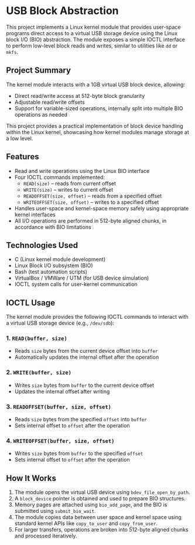 # USB Block Abstraction

This project implements a Linux kernel module that provides user-space programs direct access to a virtual USB storage device using the Linux block I/O (BIO) abstraction. The module exposes a simple IOCTL interface to perform low-level block reads and writes, similar to utilities like `dd` or `mkfs`.

## Project Summary

The kernel module interacts with a 1GB virtual USB block device, allowing:

- Direct read/write access at 512-byte block granularity
- Adjustable read/write offsets
- Support for variable-sized operations, internally split into multiple BIO operations as needed

This project provides a practical implementation of block device handling within the Linux kernel, showcasing how kernel modules manage storage at a low level.

## Features

- Read and write operations using the Linux BIO interface
- Four IOCTL commands implemented:
  - `READ(size)` – reads from current offset
  - `WRITE(size)` – writes to current offset
  - `READOFFSET(size, offset)` – reads from a specified offset
  - `WRITEOFFSET(size, offset)` – writes to a specified offset
- Handles user-space and kernel-space memory safely using appropriate kernel interfaces
- All I/O operations are performed in 512-byte aligned chunks, in accordance with BIO limitations

## Technologies Used

- C (Linux kernel module development)
- Linux Block I/O subsystem (BIO)
- Bash (test automation scripts)
- VirtualBox / VMWare / UTM (for USB device simulation)
- IOCTL system calls for user-kernel communication

## IOCTL Usage

The kernel module provides the following IOCTL commands to interact with a virtual USB storage device (e.g., `/dev/sdb`):

### 1. `READ(buffer, size)`

- Reads `size` bytes from the current device offset into `buffer`
- Automatically updates the internal offset after the operation

### 2. `WRITE(buffer, size)`

- Writes `size` bytes from `buffer` to the current device offset
- Updates the internal offset after writing

### 3. `READOFFSET(buffer, size, offset)`

- Reads `size` bytes from the specified `offset` into `buffer`
- Sets internal offset to `offset` after the operation

### 4. `WRITEOFFSET(buffer, size, offset)`

- Writes `size` bytes from `buffer` to the specified `offset`
- Sets internal offset to `offset` after the operation

## How It Works

1. The module opens the virtual USB device using `bdev_file_open_by_path`.
2. A `block_device` pointer is obtained and used to prepare BIO structures.
3. Memory pages are attached using `bio_add_page`, and the BIO is submitted using `submit_bio_wait`.
4. The module copies data between user space and kernel space using standard kernel APIs like `copy_to_user` and `copy_from_user`.
5. For larger transfers, operations are broken into 512-byte aligned chunks and processed iteratively.
